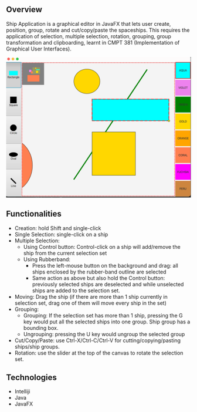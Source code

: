## Overview
Ship Application is a graphical editor in JavaFX that lets user create, position, group, rotate and cut/copy/paste the spaceships. This requires the application of selection,  multiple selection, rotation, grouping, group transformation and clipboarding, learnt in CMPT 381 (Implementation of Graphical User Interfaces).

![Algorithm schema](./screenshot.png)

## Functionalities
* Creation: hold Shift and single-click 
* Single Selection: single-click on a ship
* Multiple Selection:
  * Using Control button: Control-click on a ship will add/remove the ship from the current selection set
  * Using Rubberband:
    * Press the left-mouse button on the background and drag: all ships enclosed by the rubber-band outline are selected
    * Same action as above but also hold the Control button: previously selected ships are deselected and while unselected ships are added to the selection set.
* Moving: Drag the ship (if there are more than 1 ship currently in selection set, drag one of them will move every ship in the set)
* Grouping:
  * Grouping: If the selection set has more than 1 ship, pressing the G key would put all the selected ships into one group. Ship group has a bounding box.
  * Ungrouping: pressing the U key would ungroup the selected group
* Cut/Copy/Paste: use Ctrl-X/Ctrl-C/Ctrl-V for cutting/copying/pasting ships/ship groups.
* Rotation: use the slider at the top of the canvas to rotate the selection set.
## Technologies
* Intelliji
* Java
* JavaFX

